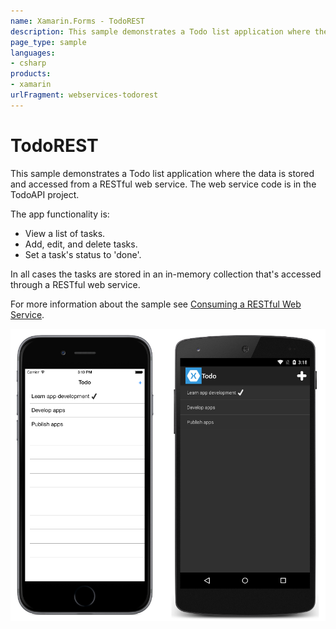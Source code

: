 ```yaml
---
name: Xamarin.Forms - TodoREST
description: This sample demonstrates a Todo list application where the data is stored and accessed from a RESTful web service.
page_type: sample
languages:
- csharp
products:
- xamarin
urlFragment: webservices-todorest
---
```

# TodoREST

This sample demonstrates a Todo list application where the data is stored and accessed from a RESTful web service. The web service code is in the TodoAPI project.

The app functionality is:

- View a list of tasks.
- Add, edit, and delete tasks.
- Set a task's status to 'done'.

In all cases the tasks are stored in an in-memory collection that's accessed through a RESTful web service.

For more information about the sample see [Consuming a RESTful Web Service](http://developer.xamarin.com/guides/cross-platform/xamarin-forms/web-services/consuming/rest/).

![TodoREST application screenshot](Screenshots/01All.png "TodoREST application screenshot")

